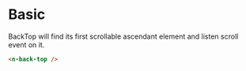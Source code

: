 # Basic
BackTop will find its first scrollable ascendant element and listen scroll event on it.
```html
<n-back-top />
```